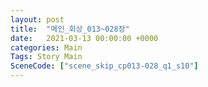 ```yaml
---
layout: post
title:  "메인_회상_013~028장"
date:   2021-03-13 00:00:00 +0000
categories: Main
Tags: Story Main
SceneCode: ["scene_skip_cp013-028_q1_s10"]
---
```

